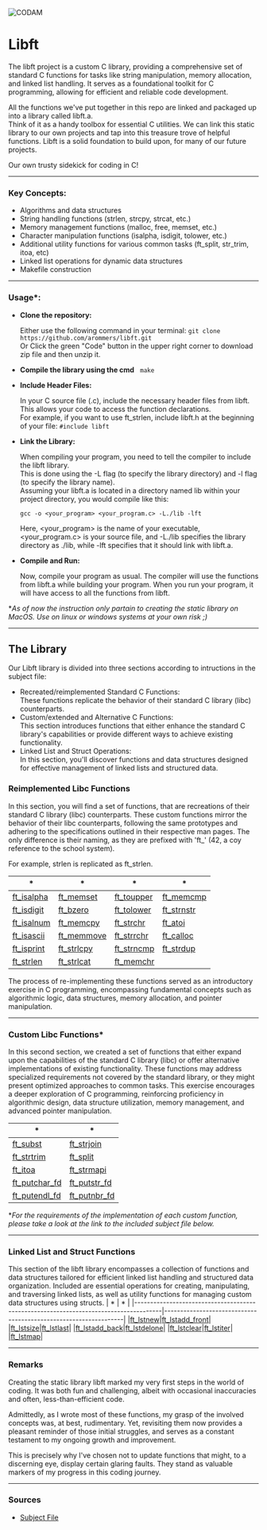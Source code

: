 <img src="https://i.imgur.com/HG66CCx.png?raw=true" alt="CODAM" style="max-width: 50%;">

# Libft
The libft project is a custom C library, providing a comprehensive set of standard C functions for tasks like string manipulation, memory allocation, and linked list handling. It serves as a foundational toolkit for C programming, allowing for efficient and reliable code development.  

All the functions we've put together in this repo are linked and packaged up into a library called libft.a.  
Think of it as a handy toolbox for essential C utilities. We can link this static library to our own projects and tap into this treasure trove of helpful functions.
Libft is a solid foundation to build upon, for many of our future projects.  

Our own trusty sidekick for coding in C!

---
### Key Concepts:
- Algorithms and data structures
- String handling functions (strlen, strcpy, strcat, etc.)
- Memory management functions (malloc, free, memset, etc.)
- Character manipulation functions (isalpha, isdigit, tolower, etc.)
- Additional utility functions for various common tasks (ft_split, str_trim, itoa, etc)
- Linked list operations for dynamic data structures
- Makefile construction
---

### Usage*:

- **Clone the repository:**

  Either use the following command in your terminal: `git clone https://github.com/arommers/libft.git`  
  Or Click the green "Code" button in the upper right corner to download zip file and then unzip it.

- **Compile the library using the cmd** &nbsp;&nbsp;`make`
- **Include Header Files:**
  
  In your C source file (.c), include the necessary header files from libft. This allows your code to access the function declarations.  
  For example, if you want to use ft_strlen, include libft.h at the beginning of your file: `#include libft`
  
- **Link the Library:**
  
  When compiling your program, you need to tell the compiler to include the libft library.  
  This is done using the -L flag (to specify the library directory) and -l flag (to specify the library name).  
  Assuming your libft.a is located in a directory named lib within your project directory, you would compile like this:
  
  `gcc -o <your_program> <your_program.c> -L./lib -lft`
  
  Here, <your_program> is the name of your executable, <your_program.c> is your source file, and -L./lib specifies the library directory as ./lib, while -lft specifies that it should link with libft.a.

- **Compile and Run:**
  
  Now, compile your program as usual. The compiler will use the functions from libft.a while building your program.
  When you run your program, it will have access to all the functions from libft.

**As of now the instruction only partain to creating the static library on MacOS. Use on linux or windows systems at your own risk ;)*

---

## The Library

Our Libft library is divided into three sections according to intructions in the subject file:

- Recreated/reimplemented Standard C Functions:  
  These functions replicate the behavior of their standard C library (libc) counterparts.
- Custom/extended and Alternative C Functions:  
  This section introduces functions that either enhance the standard C library's capabilities or provide different ways to achieve existing functionality.
- Linked List and Struct Operations:  
  In this section, you'll discover functions and data structures designed for effective management of linked lists and structured data.

### Reimplemented Libc Functions
In this section, you will find a set of functions, that are recreations of their standard C library (libc) counterparts. These custom functions mirror the behavior of their libc counterparts, following the same prototypes and adhering to the specifications outlined in their respective man pages. The only difference is their naming, as they are prefixed with 'ft_' (42, a coy reference to the school system).

For example, strlen is replicated as ft_strlen.

|                                   *                                                |                                         *                              |                                            *                                  |                                       *                             |    
|-----------------------------------------------------------------------------------|-----------------------------------------------------------------------|------------------------------------------------------------------------------|------------------------------------------------------------------------|
| [ft_isalpha](https://github.com/arommers/libft/blob/master/src/ft_isalpha.c)| [ft_memset](https://github.com/arommers/libft/blob/master/src/ft_memset.c)|[ft_toupper](https://github.com/arommers/libft/blob/master/src/ft_toupper.c)|[ft_memcmp](https://github.com/arommers/libft/blob/master/src/ft_memcmp.c)|
| [ft_isdigit](https://github.com/arommers/libft/blob/master/src/ft_isdigit.c)| [ft_bzero](https://github.com/arommers/libft/blob/master/src/ft_bzero.c)|[ft_tolower](https://github.com/arommers/libft/blob/master/src/ft_tolower.c)|[ft_strnstr](https://github.com/arommers/libft/blob/master/src/ft_strnstr.c)|
| [ft_isalnum](https://github.com/arommers/libft/blob/master/src/ft_isalnum.c)| [ft_memcpy](https://github.com/arommers/libft/blob/master/src/ft_memcpy.c)|[ft_strchr](https://github.com/arommers/libft/blob/master/src/ft_strchr.c)|[ft_atoi](https://github.com/arommers/libft/blob/master/src/ft_atoi.c)|
| [ft_isascii](https://github.com/arommers/libft/blob/master/src/ft_isascii.c)| [ft_memmove](https://github.com/arommers/libft/blob/master/src/ft_memmove.c)|[ft_strrchr](https://github.com/arommers/libft/blob/master/src/ft_strrchr.c)|[ft_calloc](https://github.com/arommers/libft/blob/master/src/ft_calloc.c)|
| [ft_isprint](https://github.com/arommers/libft/blob/master/src/ft_isprint.c)| [ft_strlcpy](https://github.com/arommers/libft/blob/master/src/ft_strlcpy.c)|[ft_strncmp](https://github.com/arommers/libft/blob/master/src/ft_strncmp.c)|[ft_strdup](https://github.com/arommers/libft/blob/master/src/ft_strdup.c)|
| [ft_strlen](https://github.com/arommers/libft/blob/master/src/ft_strlen.c)| [ft_strlcat](https://github.com/arommers/libft/blob/master/src/ft_strlcat.c)|[ft_memchr](https://github.com/arommers/libft/blob/master/src/ft_memchr.c)

The process of re-implementing these functions served as an introductory exercise in C programming, encompassing fundamental concepts such as algorithmic logic, data structures, memory allocation, and pointer manipulation.  

---
### Custom Libc Functions*
In this second section, we created a set of functions that either expand upon the capabilities of the standard C library (libc) or offer alternative implementations of existing functionality. These functions may address specialized requirements not covered by the standard library, or they might present optimized approaches to common tasks. This exercise encourages a deeper exploration of C programming, reinforcing proficiency in algorithmic design, data structure utilization, memory management, and advanced pointer manipulation.

|                                        *                                             |                                *                                |
|--------------------------------------------------------------------------------------|-----------------------------------------------------------------|
|[ft_subst](https://github.com/arommers/libft/blob/master/src/ft_substr.c)|[ft_strjoin](https://github.com/arommers/libft/blob/master/src/ft_strjoin.c)|
|[ft_strtrim](https://github.com/arommers/libft/blob/master/src/ft_strtrim.c)|[ft_split](https://github.com/arommers/libft/blob/master/src/ft_split.c)|
|[ft_itoa](https://github.com/arommers/libft/blob/master/src/ft_itoa.c)|[ft_strmapi](https://github.com/arommers/libft/blob/master/src/ft_strmapi.c)|
|[ft_putchar_fd](https://github.com/arommers/libft/blob/master/src/ft_putchar_fd.c)|[ft_putstr_fd](https://github.com/arommers/libft/blob/master/src/ft_putstr_fd.c)|
|[ft_putendl_fd](https://github.com/arommers/libft/blob/master/src/ft_putendl_fd.c)|[ft_putnbr_fd](https://github.com/arommers/libft/blob/master/src/ft_putnbr_fd.c)|

**For the requirements of the implementation of each custom function, please take a look at the link to the included subject file below.*

---

### Linked List and Struct Functions
This section of the libft library encompasses a collection of functions and data structures tailored for efficient linked list handling and structured data organization. Included are essential operations for creating, manipulating, and traversing linked lists, as well as utility functions for managing custom data structures using structs.
|                                        *                                             |                                *                                |
|--------------------------------------------------------------------------------------|-----------------------------------------------------------------|
|[ft_lstnew](https://github.com/arommers/libft/blob/master/src/ft_lstnew.c)|[ft_lstadd_front](https://github.com/arommers/libft/blob/master/src/ft_lstadd_front.c)|
|[ft_lstsize](https://github.com/arommers/libft/blob/master/src/ft_lstsize.c)|[ft_lstlast](https://github.com/arommers/libft/blob/master/src/ft_lstlast.c)|
|[ft_lstadd_back](https://github.com/arommers/libft/blob/master/src/ft_lstadd_back.c)|[ft_lstdelone](https://github.com/arommers/libft/blob/master/src/ft_lstdelone.c)|
|[ft_lstclear](https://github.com/arommers/libft/blob/master/src/ft_lstclear.c)|[ft_lstiter](https://github.com/arommers/libft/blob/master/src/ft_lstiter.c)|
|[ft_lstmap](https://github.com/arommers/libft/blob/master/src/ft_lstmap.c)|

---

### Remarks

Creating the static library libft marked my very first steps in the world of coding. It was both fun and challenging, albeit with occasional inaccuracies and often, less-than-efficient code.

Admittedly, as I wrote most of these functions, my grasp of the involved concepts was, at best, rudimentary. Yet, revisiting them now provides a pleasant reminder of those initial struggles, and serves as a constant testament to my ongoing growth and improvement.

This is precisely why I've chosen not to update functions that might, to a discerning eye, display certain glaring faults. They stand as valuable markers of my progress in this coding journey.

---

### Sources
- [Subject File](https://cdn.intra.42.fr/pdf/pdf/95631/en.subject.pdf)
